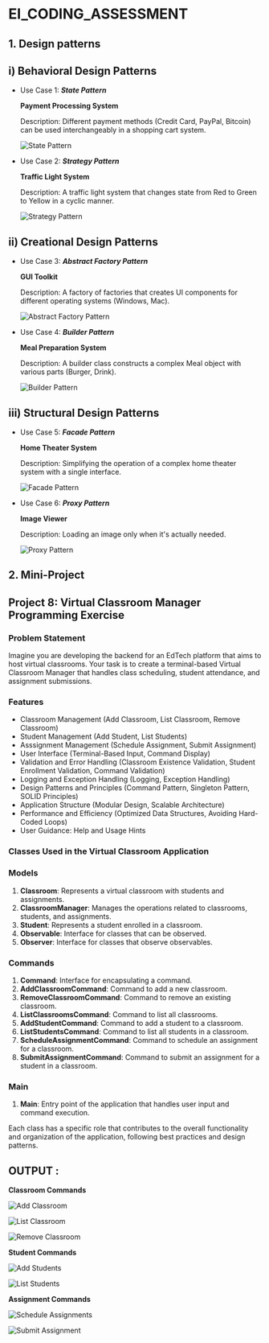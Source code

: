 # EI_CODING_ASSESSMENT

## 1. Design patterns

## i) Behavioral Design Patterns

- Use Case 1: **_State Pattern_**

  **Payment Processing System**

  Description: Different payment methods (Credit Card, PayPal, Bitcoin) can be used interchangeably in a shopping cart system.

  ![State Pattern](./Exercise%201/output/StatePattern.png)

- Use Case 2: **_Strategy Pattern_**

  **Traffic Light System**

  Description: A traffic light system that changes state from Red to Green to Yellow in a cyclic manner.

  ![Strategy Pattern](./Exercise%201/output/StrategyPattern.png)

## ii) Creational Design Patterns

- Use Case 3: **_Abstract Factory Pattern_**

  **GUI Toolkit**

  Description: A factory of factories that creates UI components for different operating systems (Windows, Mac).

  ![Abstract Factory Pattern](./Exercise%201/output/AbstractFactoryPattern.png)

- Use Case 4: **_Builder Pattern_**

  **Meal Preparation System**

  Description: A builder class constructs a complex Meal object with various parts (Burger, Drink).

  ![Builder Pattern](./Exercise%201/output/BuilderPattern.png)

## iii) Structural Design Patterns

- Use Case 5: **_Facade Pattern_**

  **Home Theater System**

  Description: Simplifying the operation of a complex home theater system with a single interface.

  ![Facade Pattern](./Exercise%201/output/FacadePattern.png)

- Use Case 6: **_Proxy Pattern_**

  **Image Viewer**

  Description: Loading an image only when it's actually needed.

  ![Proxy Pattern](./Exercise%201/output/ProxyPattern.png)

## 2. Mini-Project

## Project 8: Virtual Classroom Manager Programming Exercise

### Problem Statement

Imagine you are developing the backend for an EdTech platform that aims to host virtual classrooms. Your task is to create a terminal-based Virtual Classroom Manager that handles class scheduling, student attendance, and assignment submissions.

### Features

- Classroom Management (Add Classroom, List Classroom, Remove Classroom)
- Student Management (Add Student, List Students)
- Asssignment Management (Schedule Assignment, Submit Assignment)
- User Interface (Terminal-Based Input, Command Display)
- Validation and Error Handling (Classroom Existence Validation, Student Enrollment Validation, Command Validation)
- Logging and Exception Handling (Logging, Exception Handling)
- Design Patterns and Principles (Command Pattern, Singleton Pattern, SOLID Principles)
- Application Structure (Modular Design, Scalable Architecture)
- Performance and Efficiency (Optimized Data Structures, Avoiding Hard-Coded Loops)
- User Guidance: Help and Usage Hints

### Classes Used in the Virtual Classroom Application

### Models

1. **Classroom**: Represents a virtual classroom with students and assignments.
2. **ClassroomManager**: Manages the operations related to classrooms, students, and assignments.
3. **Student**: Represents a student enrolled in a classroom.
4. **Observable**: Interface for classes that can be observed.
5. **Observer**: Interface for classes that observe observables.

### Commands

1. **Command**: Interface for encapsulating a command.
2. **AddClassroomCommand**: Command to add a new classroom.
3. **RemoveClassroomCommand**: Command to remove an existing classroom.
4. **ListClassroomsCommand**: Command to list all classrooms.
5. **AddStudentCommand**: Command to add a student to a classroom.
6. **ListStudentsCommand**: Command to list all students in a classroom.
7. **ScheduleAssignmentCommand**: Command to schedule an assignment for a classroom.
8. **SubmitAssignmentCommand**: Command to submit an assignment for a student in a classroom.

### Main

1. **Main**: Entry point of the application that handles user input and command execution.

Each class has a specific role that contributes to the overall functionality and organization of the application, following best practices and design patterns.

## OUTPUT :

**Classroom Commands**

![Add Classroom](./Exercise%202/output/AddClassroom.png)

![List Classroom](./Exercise%202/output/ListClassroom.png)

![Remove Classroom](./Exercise%202/output/RemoveClassroom.png)

**Student Commands**

![Add Students](./Exercise%202/output/AddStudents.png)

![List Students](./Exercise%202/output/ListStudents.png)

**Assignment Commands**

![Schedule Assignments](./Exercise%202/output/ScheduleAssignment.png)

![Submit Assignment](./Exercise%202/output/SubmitAssignment.png)

